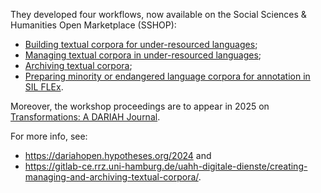 They developed four workflows, now available on the Social Sciences & Humanities Open Marketplace (SSHOP):

- [Building textual corpora for under-resourced languages](https://marketplace.sshopencloud.eu/workflow/67KJnp);
- [Managing textual corpora in under-resourced languages](https://marketplace.sshopencloud.eu/workflow/fbXfuH);
- [Archiving textual corpora](https://marketplace.sshopencloud.eu/workflow/gDzIoY); 
- [Preparing minority or endangered language corpora for annotation in SIL FLEx](https://marketplace.sshopencloud.eu/workflow/MRkIZE).

Moreover, the workshop proceedings are to appear in 2025 on [Transformations: A DARIAH Journal](https://transformations.episciences.org/).

For more info, see:
- https://dariahopen.hypotheses.org/2024 and
- https://gitlab-ce.rrz.uni-hamburg.de/uahh-digitale-dienste/creating-managing-and-archiving-textual-corpora/. 
